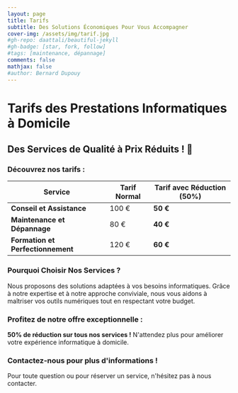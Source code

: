 ```yaml
---
layout: page
title: Tarifs
subtitle: Des Solutions Économiques Pour Vous Accompagner
cover-img: /assets/img/tarif.jpg
#gh-repo: daattali/beautiful-jekyll
#gh-badge: [star, fork, follow]
#tags: [maintenance, dépannage]
comments: false
mathjax: false
#author: Bernard Dupouy
---
```



# Tarifs des Prestations Informatiques à Domicile

## Des Services de Qualité à Prix Réduits ! 🎉

### Découvrez nos tarifs :

| Service                      | Tarif Normal  | Tarif avec Réduction (50%) |
|-----------------------------|---------------|-----------------------------|
| **Conseil et Assistance**    | 100 €         | **50 €**                    |
| **Maintenance et Dépannage** | 80 €          | **40 €**                    |
| **Formation et Perfectionnement** | 120 €    | **60 €**                    |

### Pourquoi Choisir Nos Services ?
Nous proposons des solutions adaptées à vos besoins informatiques. Grâce à notre expertise et à notre approche conviviale, nous vous aidons à maîtriser vos outils numériques tout en respectant votre budget.

### Profitez de notre offre exceptionnelle :
**50% de réduction sur tous nos services !** N'attendez plus pour améliorer votre expérience informatique à domicile.

### Contactez-nous pour plus d'informations !
Pour toute question ou pour réserver un service, n'hésitez pas à nous contacter.
